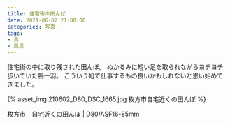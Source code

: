 ```yaml
---
title: 住宅街の田んぼ
date: 2021-06-02 21:00:00
categories: 写真
tags:
- 鳥
- 風景
---
```


住宅街の中に取り残された田んぼ。
ぬかるみに短い足を取られながらヨチヨチ歩いていた鴨一羽。
こういう処で仕事するもの良いかもしれないと思い始めてきました。

{% asset_img 210602_D80_DSC_1665.jpg 枚方市自宅近くの田んぼ %}

枚方市　自宅近くの田んぼ | D80/ASF16-85mm